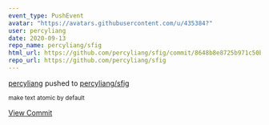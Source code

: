 ```yaml
---
event_type: PushEvent
avatar: "https://avatars.githubusercontent.com/u/435384?"
user: percyliang
date: 2020-09-13
repo_name: percyliang/sfig
html_url: https://github.com/percyliang/sfig/commit/8648b8e8725b971c50b928b9ebc614c5b7862c3b
repo_url: https://github.com/percyliang/sfig
---
```


<a href='https://github.com/percyliang' target='_blank'>percyliang</a> pushed to <a href='https://github.com/percyliang/sfig' target='_blank'>percyliang/sfig</a>

<small>make text atomic by default</small>

<a href='https://github.com/percyliang/sfig/commit/8648b8e8725b971c50b928b9ebc614c5b7862c3b' target='_blank'>View Commit</a>